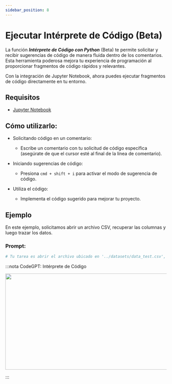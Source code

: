```yaml
---
sidebar_position: 8
---
```


# Ejecutar Intérprete de Código (Beta)

La función ***Intérprete de Código con Python*** (Beta) te permite solicitar y recibir sugerencias de código de manera fluida dentro de los comentarios. Esta herramienta poderosa mejora tu experiencia de programación al proporcionar fragmentos de código rápidos y relevantes.

Con la integración de Jupyter Notebook, ahora puedes ejecutar fragmentos de código directamente en tu entorno.

## Requisitos
- [Jupyter Notebook](https://marketplace.visualstudio.com/items?itemName=ms-toolsai.jupyter)

## Cómo utilizarlo:
- Solicitando código en un comentario:
    - Escribe un comentario con tu solicitud de código específica (asegúrate de que el cursor esté al final de la línea de comentario).

- Iniciando sugerencias de código:
    - Presiona ```cmd + shift + i``` para activar el modo de sugerencia de código.

- Utiliza el código:
    - Implementa el código sugerido para mejorar tu proyecto.

## Ejemplo
En este ejemplo, solicitamos abrir un archivo CSV, recuperar las columnas y luego trazar los datos.

### Prompt:

```python noInline
# Tu tarea es abrir el archivo ubicado en '../datasets/data_test.csv', leer los datos, identificar las columnas y luego crear un gráfico significativo para visualizarlos.
```

:::nota CodeGPT: Intérprete de Código
<p align="center">
      <img width="550" height="300" src="https://github.com/davila7/code-gpt-docs/assets/6216945/314b2a0b-c89a-4458-ae58-1dc2c58a384d" />
</p>
:::



